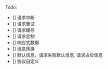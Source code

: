 


Todo:
- [] 请求中断
- [] 请求重试
- [] 请求缓存
- [] 请求定制
- [] 响应式数据
- [] 消息转换
- [] 默认信息，请求失败默认信息, 请求占位信息
- [] 协议自定义
